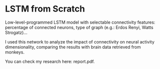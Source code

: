 # LSTM  from Scratch

Low-level-programmed LSTM model with selectable connectivity features: percentage of connected neurons, type of graph (e.g.: Erdos Renyi, Watts Strogatz)...

I used this network to analyze the impact of connectivity on neural activity dimensionality, comparing the results with brain data retrieved from monkeys.

You can check my research here: report.pdf.
